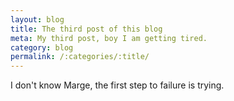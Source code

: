 ```yaml
---
layout: blog
title: The third post of this blog
meta: My third post, boy I am getting tired.
category: blog
permalink: /:categories/:title/
---
```


I don't know Marge, the first step to failure is trying.